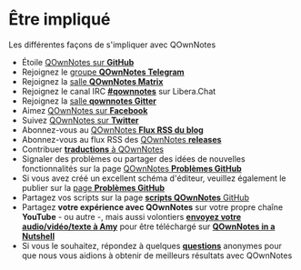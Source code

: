 # Être impliqué

Les différentes façons de s'impliquer avec QOwnNotes

- Étoile [QOwnNotes sur **GitHub**](https://github.com/pbek/QOwnNotes)
- Rejoignez le [groupe **QOwnNotes Telegram**](https://t.me/QOwnNotes)
- Rejoignez la [salle **QOwnNotes Matrix**](https://app.element.io/#/room/#qownnotes:matrix.org)
- Rejoignez le canal IRC [**#qownnotes**](https://web.libera.chat/#qownnotes) sur Libera.Chat
- Rejoignez la [salle **qownnotes Gitter**](https://gitter.im/qownnotes/qownnotes)
- Aimez [ QOwnNotes sur **Facebook** ](https://www.facebook.com/QOwnNotes/)
- Suivez [QOwnNotes sur **Twitter**](https://twitter.com/QOwnNotes)
- Abonnez-vous au [QOwnNotes **Flux RSS du blog** ](https://feeds.feedburner.com/QOwnNotesBlog)
- Abonnez-vous au flux RSS des [QOwnNotes **releases**](https://feeds.feedburner.com/QOwnNotesReleases)
- Contribuer [**traductions** à QOwnNotes](translation.md)
- Signaler des problèmes ou partager des idées de nouvelles fonctionnalités sur la page [QOwnNotes **Problèmes GitHub**](https://github.com/pbek/QOwnNotes/issues)
- Si vous avez créé un excellent schéma d'éditeur, veuillez également le publier sur la [page **Problèmes GitHub**](https://github.com/pbek/QOwnNotes/issues)
- Partagez vos scripts sur la page [**scripts QOwnNotes** GitHub](https://github.com/qownnotes/scripts)
- Partagez **votre expérience avec QOwnNotes** sur votre propre chaîne **YouTube** - ou autre -, mais aussi volontiers [**envoyez votre audio/vidéo/texte à Amy**](mailto:amydoralang@aol.de) pour être téléchargé sur [**QOwnNotes in a Nutshell**](https://www.youtube.com/channel/UC6Xpk_B1MFfvhBCsH_MrOEw/videos)
- Si vous le souhaitez, répondez à quelques [**questions**](https://freeonlinesurveys.com/s/nA8t17k8) anonymes pour que nous vous aidions à obtenir de meilleurs résultats avec QOwnNotes
